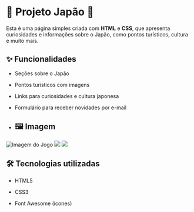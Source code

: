 # 🌸 Projeto Japão 🌸

Esta é uma página simples criada com **HTML** e **CSS**, que apresenta curiosidades e informações sobre o Japão, como pontos turísticos, cultura e muito mais.

## ✨ Funcionalidades

- Seções sobre o Japão
- Pontos turísticos com imagens
- Links para curiosidades e cultura japonesa
- Formulário para receber novidades por e-mail

- ## 🖼 Imagem
![Imagem do Jogo](https://github.com/user-attachments/assets/3528be56-961d-47fe-842b-9f75e5dee1e9)
![](https://github.com/user-attachments/assets/63392b54-5028-47c2-a1bf-23da2ff341e0)
![](https://github.com/user-attachments/assets/63310720-17cb-4e66-87ff-25d5c41f0384)

## 🛠️ Tecnologias utilizadas
- HTML5


- CSS3
- Font Awesome (ícones)
